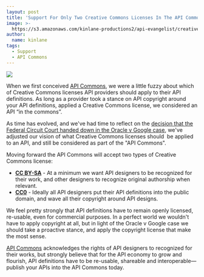 ```yaml
---
layout: post
title: 'Support For Only Two Creative Commons Licenses In The API Commons '
image: >-
  https://s3.amazonaws.com/kinlane-productions2/api-evangelist/creative-commons/cc.logo.large.png
author:
  name: kinlane
tags:
  - Support
  - API Commons
---
```

[![](https://s3.amazonaws.com/kinlane-productions2/api-evangelist/creative-commons/cc.logo.large.png)](http://creativecommons.org/)

When we first conceived [API Commons](http://apicommons.org), we were a little fuzzy about which of Creative Commons licenses API providers should apply to their API definitions. As long as a provider took a stance on API copyright around your API definitions, applied a Creative Commons license, we considered an API “in the commons”.

As time has evolved, and we've had time to reflect on the [decision that the Federal Circuit Court handed down in the Oracle v Google case](https://www.eff.org/deeplinks/2014/05/dangerous-ruling-oracle-v-google-federal-circuit-reverses-sensible-lower-court), we've adjusted our vision of what Creative Commons licenses should  be applied to an API, and still be considered as part of the "API Commons".

Moving forward the API Commons will accept two types of Creative Commons license:

*   **[CC BY-SA](http://creativecommons.org/licenses/by-sa/4.0/)** - At a minimum we want API designers to be recognized for their work, and other designers to recognize original authorship when relevant.
*   **[CC0](http://creativecommons.org/about/cc0)** - Ideally all API designers put their API definitions into the public domain, and wave all their copyright around API designs.

We feel pretty strongly that API definitions have to remain openly licensed, re-usable, even for commercial purposes. In a perfect world we wouldn't have to apply copyright at all, but in light of the Oracle v Google case we should take a proactive stance, and apply the copyright license that make the most sense.

[API Commons](http://apicommons.org) acknowledges the rights of API designers to recognized for their works, but strongly believe that for the API economy to grow and flourish, API definitions have to be re-usable, shareable and interoperable—publish your APIs into the API Commons today.